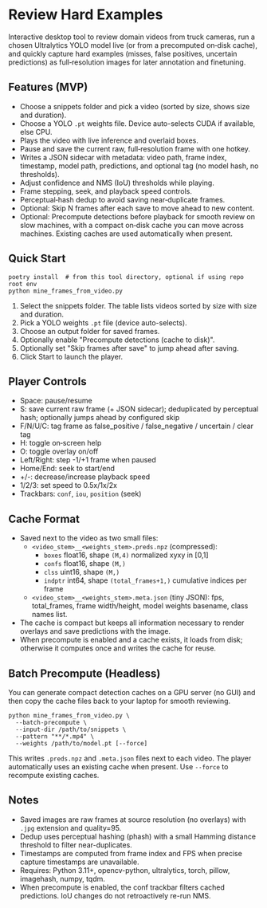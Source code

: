 # Review Hard Examples

Interactive desktop tool to review domain videos from truck cameras, run a chosen Ultralytics YOLO model live (or from a precomputed on‑disk cache), and quickly capture hard examples (misses, false positives, uncertain predictions) as full‑resolution images for later annotation and finetuning.

## Features (MVP)
- Choose a snippets folder and pick a video (sorted by size, shows size and duration).
- Choose a YOLO `.pt` weights file. Device auto-selects CUDA if available, else CPU.
- Plays the video with live inference and overlaid boxes.
- Pause and save the current raw, full‑resolution frame with one hotkey.
- Writes a JSON sidecar with metadata: video path, frame index, timestamp, model path, predictions, and optional tag (no model hash, no thresholds).
- Adjust confidence and NMS (IoU) thresholds while playing.
- Frame stepping, seek, and playback speed controls.
- Perceptual‑hash dedup to avoid saving near‑duplicate frames.
- Optional: Skip N frames after each save to move ahead to new content.
- Optional: Precompute detections before playback for smooth review on slow machines, with a compact on‑disk cache you can move across machines. Existing caches are used automatically when present.

## Quick Start

```
poetry install  # from this tool directory, optional if using repo root env
python mine_frames_from_video.py
```

1. Select the snippets folder. The table lists videos sorted by size with size and duration.
2. Pick a YOLO weights `.pt` file (device auto-selects).
3. Choose an output folder for saved frames.
4. Optionally enable "Precompute detections (cache to disk)".
5. Optionally set "Skip frames after save" to jump ahead after saving.
6. Click Start to launch the player.

## Player Controls
- Space: pause/resume
- S: save current raw frame (+ JSON sidecar); deduplicated by perceptual hash; optionally jumps ahead by configured skip
- F/N/U/C: tag frame as false_positive / false_negative / uncertain / clear tag
- H: toggle on‑screen help
- O: toggle overlay on/off
- Left/Right: step -1/+1 frame when paused
- Home/End: seek to start/end
- +/-: decrease/increase playback speed
- 1/2/3: set speed to 0.5x/1x/2x
- Trackbars: `conf`, `iou`, `position` (seek)

## Cache Format
- Saved next to the video as two small files:
  - `<video_stem>__<weights_stem>.preds.npz` (compressed):
    - `boxes` float16, shape `(M,4)` normalized xyxy in [0,1]
    - `confs` float16, shape `(M,)`
    - `clss` uint16, shape `(M,)`
    - `indptr` int64, shape `(total_frames+1,)` cumulative indices per frame
  - `<video_stem>__<weights_stem>.meta.json` (tiny JSON): fps, total_frames, frame width/height, model weights basename, class names list.
- The cache is compact but keeps all information necessary to render overlays and save predictions with the image.
- When precompute is enabled and a cache exists, it loads from disk; otherwise it computes once and writes the cache for reuse.

## Batch Precompute (Headless)
You can generate compact detection caches on a GPU server (no GUI) and then copy the cache files back to your laptop for smooth reviewing.

```
python mine_frames_from_video.py \
  --batch-precompute \
  --input-dir /path/to/snippets \
  --pattern "**/*.mp4" \
  --weights /path/to/model.pt [--force]
```

This writes `.preds.npz` and `.meta.json` files next to each video. The player automatically uses an existing cache when present. Use `--force` to recompute existing caches.

## Notes
- Saved images are raw frames at source resolution (no overlays) with `.jpg` extension and quality=95.
- Dedup uses perceptual hashing (phash) with a small Hamming distance threshold to filter near-duplicates.
- Timestamps are computed from frame index and FPS when precise capture timestamps are unavailable.
- Requires: Python 3.11+, opencv-python, ultralytics, torch, pillow, imagehash, numpy, tqdm.
- When precompute is enabled, the conf trackbar filters cached predictions. IoU changes do not retroactively re-run NMS.
